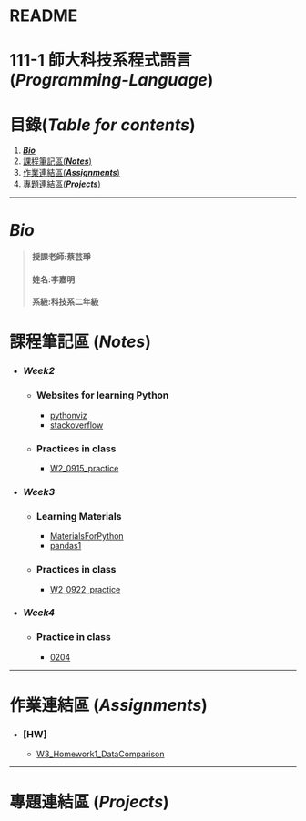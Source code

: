 # README
# 111-1 師大科技系程式語言 (***Programming-Language***)
# 目錄(***Table for contents***)
 1. [***Bio***](https://github.com/jiaminging/Programming-Language/edit/main/README.md#bio)
 2. [課程筆記區(***Notes***)](https://github.com/jiaminging/Programming-Language/blob/main/README.md#%E8%AA%B2%E7%A8%8B%E7%AD%86%E8%A8%98%E5%8D%80-notes)
 3. [作業連結區(***Assignments***)](https://github.com/jiaminging/Programming-Language/edit/main/README.md#%E4%BD%9C%E6%A5%AD%E9%80%A3%E7%B5%90%E5%8D%80-assignments)
 4. [專題連結區(***Projects***)](https://github.com/jiaminging/Programming-Language/edit/main/README.md#%E5%B0%88%E9%A1%8C%E9%80%A3%E7%B5%90%E5%8D%80-projects)
-----
# ***Bio***
>#### 授課老師:蔡芸琤    
>#### 姓名:李嘉明    
>#### 系級:科技系二年級  
# 課程筆記區 (***Notes***)
* ### ***Week2***
  * ### Websites for learning Python
    *   [pythonviz](https://pythonviz.com/basic/python-compare-lists-intersection-difference/)
    *   [stackoverflow](https://stackoverflow.com/questions/21448225/getting-indices-of-true-values-in-a-boolean-list)
  * ### Practices in class
    *   [W2_0915_practice](https://github.com/jiaminging/Programming-Language/tree/main/W2_0915) 
* ### ***Week3***
  * ### Learning Materials
    *   [MaterialsForPython](https://github.com/pecu/LawTech/tree/main/Learning-Materials)
    *   [pandas1](https://github.com/pecu/PL/blob/main/Python01.ipynb)
  * ### Practices in class
    *   [W2_0922_practice](https://github.com/jiaminging/Programming-Language/tree/main/W3_0922/0922_practice)
* ### ***Week4***
  * ### Practice in class
    *   [0204](https://github.com/jiaminging/Programming-Language/blob/main/W3_0922/0922_practice/0922_practice_0204_dictionary.ipynb)
---
# 作業連結區 (***Assignments***)
  * ### [HW]
    *   [W3_Homework1_DataComparison](https://github.com/jiaminging/Programming-Language/blob/main/W3_0922/0922_Homework1/0922_Homework1_DataComparison.ipynb)
---
# 專題連結區 (***Projects***)
